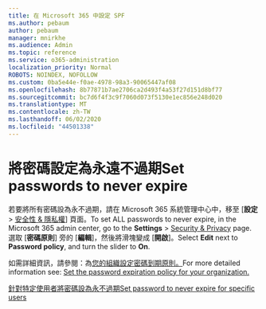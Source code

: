 ```yaml
---
title: 在 Microsoft 365 中設定 SPF
ms.author: pebaum
author: pebaum
manager: mnirkhe
ms.audience: Admin
ms.topic: reference
ms.service: o365-administration
localization_priority: Normal
ROBOTS: NOINDEX, NOFOLLOW
ms.custom: 0ba5e44e-f0ae-4978-98a3-90065447af08
ms.openlocfilehash: 8b77871b7ae2706ca2d493f4a53f27d151d8bf77
ms.sourcegitcommit: bc7d6f4f3c9f7060d073f5130e1ec856e248d020
ms.translationtype: MT
ms.contentlocale: zh-TW
ms.lasthandoff: 06/02/2020
ms.locfileid: "44501338"
---
```

# <a name="set-passwords-to-never-expire"></a><span data-ttu-id="00ad1-102">將密碼設定為永遠不過期</span><span class="sxs-lookup"><span data-stu-id="00ad1-102">Set passwords to never expire</span></span> 

<span data-ttu-id="00ad1-103">若要將所有密碼設為永不過期，請在 Microsoft 365 系統管理中心中，移至 [**設定**  >  [安全性 &amp; 隱私權](https://portal.office.com/adminportal/home#/settings/security)] 頁面。</span><span class="sxs-lookup"><span data-stu-id="00ad1-103">To set ALL passwords to never expire, in the Microsoft 365 admin center, go to the **Settings** > [Security &amp; Privacy](https://portal.office.com/adminportal/home#/settings/security) page.</span></span> <span data-ttu-id="00ad1-104">選取 [**密碼原則**] 旁的 [**編輯**]，然後將滑塊變成 [**開啟**]。</span><span class="sxs-lookup"><span data-stu-id="00ad1-104">Select **Edit** next to **Password policy**, and turn the slider to **On**.</span></span>
  
<span data-ttu-id="00ad1-105">如需詳細資訊，請參閱：為[您的組織設定密碼到期原則。](https://docs.microsoft.com/microsoft-365/admin/manage/set-password-expiration-policy)</span><span class="sxs-lookup"><span data-stu-id="00ad1-105">For more detailed information see: [Set the password expiration policy for your organization.](https://docs.microsoft.com/microsoft-365/admin/manage/set-password-expiration-policy)</span></span>
  
[<span data-ttu-id="00ad1-106">針對特定使用者將密碼設為永不過期</span><span class="sxs-lookup"><span data-stu-id="00ad1-106">Set password to never expire for specific users</span></span>](https://docs.microsoft.com/microsoft-365/admin/add-users/set-password-to-never-expire)
  
